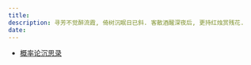 ```yaml
---
title:
description: 寻芳不觉醉流霞, 倚树沉眠日已斜. 客散酒醒深夜后, 更持红烛赏残花.
date:
---
```


- [概率论沉思录](https://book.douban.com/subject/36874373/)
